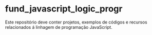 # fund_javascript_logic_progr
Este repositório deve conter projetos, exemplos de códigos e recursos relacionados á linhagem de programação JavaScript. 
